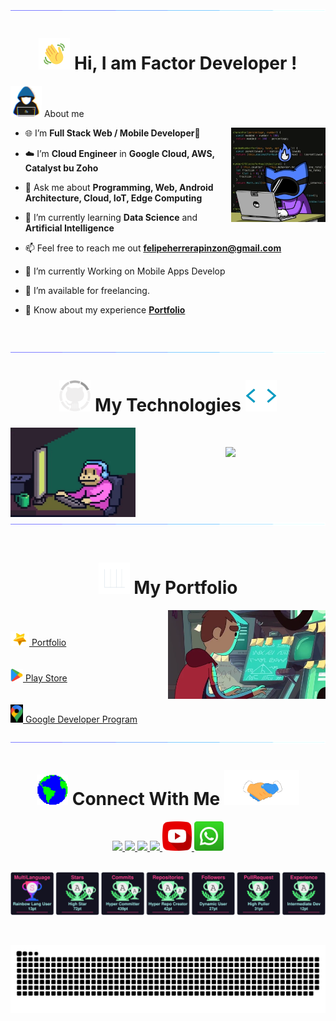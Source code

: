 <!--horizontal divider(gradiant)-->
<img src="./assets/loading.gif">

<h1 align='center'> <img src="./assets/wave.gif" width="50px"></img> Hi, I am Factor Developer ! </h1>

<picture><img src = "./assets/hacker.gif" width = 50px></picture> About me

<picture><img align="right" src="./assets/gato_dev.webp" width = 30%></picture>


<!--Intro start-->
- 🌐 I’m **Full Stack Web / Mobile Developer**📲

- ☁️ I’m **Cloud Engineer** in **Google Cloud, AWS, Catalyst bu Zoho**

- 💬 Ask me about **Programming, Web, Android Architecture, Cloud, IoT, Edge Computing**

- 🌱 I’m currently learning **Data Science** and **Artificial Intelligence**

- 📫 Feel free to reach me out **<a href="mailto:felipeherrerapinzon@gmail.com" target="blank">felipeherrerapinzon@gmail.com</a>**

- 💼 I’m currently Working on Mobile Apps Develop

- 🤝 I’m available for freelancing.

- 📄 Know about my experience **<a href="https://factordeveloper.github.io/Portafolio-Proyectos/" target="blank">Portfolio</a>**
<!--Intro end-->

<br>
<br>

<!--horizontal divider(gradiant)-->
<img src="./assets/loading.gif">
<br>

<h1 align='center'> <img src="./assets/GitHub.gif" width="50px"></img> My Technologies <img src="./assets/labels.webp" width="50px"></img> </h1>

<picture><img align="left" src="./assets/mico.webp" width = "200px"></picture>

<!--tech stack icons-->
<h1 align='center'>
  <a>
    <img src="https://skillicons.dev/icons?i=html,css,js,jquery,php,mysql,postgres,laravel,bootstrap,react,nodejs,npm,express,mongo,postman,python,django,fastapi,java,spring,androidstudio,kotlin,firebase,googlecloud,github,anaconda,scikitlearn,tensorflow,windows,linux,ubuntu,aws,arduino&perline=11" />
  </a>
</h1>

<br>
<br>


<div><img src="./assets/loading.gif"></div>

<br>

<h1  align="center"><img src="./assets/stats.gif" width="50px"> My Portfolio</h1>


<picture><img align="right" width="50%" alt="GIF" src="./assets/engineer.webp" /><picture>




<br>
<br>
<a href="https://factordeveloper.github.io/Portafolio-Proyectos/" target="blank">
<img src="./assets/star.webp" width="30px"> Portfolio</a>
<br>
<br>
<br>
<a href="https://play.google.com/store/apps/dev?id=6616258522728580660" target="blank">
<img src="./assets/google-play.png" width="20px"> Play Store</a>
<br>
<br>
<br>
<a href="https://developers.google.com/profile/u/factor-developer" target="blank">
<img src="./assets/googlemap.webp" width="20px"> Google Developer Program</a>
<br>
<br>



<img src="./assets/loading.gif">

<br>

<h1 align='center'><img src='./assets/Earth.gif' width="50px">  Connect With Me <img src='./assets/handshake.gif' width="120px"> </h1>

<!--social icons-->

<div align='center'>
  <a target="_blank" 
     href="https://www.linkedin.com/in/felipe-herrera-pinzon/">
    <img src="https://skillicons.dev/icons?i=linkedin" />
  </a>
  <a target="_blank"
     href="mailto:felipeherrerapinzon@gmail.com">
    <img src="https://skillicons.dev/icons?i=gmail" />
  </a>
   <a target="_blank"
      href="#">
    <img src="https://skillicons.dev/icons?i=discord" />
  </a>
     <a target="_blank"
        href="https://github.com/factordeveloper">
    <img src="https://skillicons.dev/icons?i=github" />
  </a>
  <a target="_blank"
     href="https://www.youtube.com/channel/UC-cU2oHg4-hjeI21ov3wn4w">
    <img src="./assets/youtube.png" width="47px"/>
  </a>
   <a target="_blank"
      href="https://wa.link/qw5e5u">
    <img src="./assets/whatsapp.png" width="47px" />
  </a>
  
</div>

<!--social icons-->

<br>

<p align = "center">
	<img src = "./assets/prizes.svg" alt = "Snake Game"/>
</p>

<br>
<p align = "center">
	<img src = "./assets/snake.svg" alt = "Snake Game"/>
</p>




<!-- 
## 📺 Latest YouTube Videos

<table>
  <tbody>
<tr><td><a href="https://www.youtube.com/"><img width="140px" src="https://i.ytimg.com/vi//mqdefault.jpg"></a></td>
<td><a href="https://www.youtube.com/watch?v=">Getting the user's location with JavaScript (Geolocation API tutorial)</a><br/>Dec 22, 2020</td></tr>
<tr><td><a href="https://www.youtube.com/watch?v="><img width="140px" src="https://i.ytimg.com/vi/WZNG8UomjSI/mqdefault.jpg"></a></td>
<td><a href="https://www.youtube.com/watch?v=">Build a Weather App with HTML, CSS & JavaScript</a><br/>Dec 10, 2020</td></tr>
<tr><td><a href="https://www.youtube.com/watch?v=-g"><img width="140px" src="https://i.ytimg.com/vi/BVX7kZ4GM-g/mqdefault.jpg"></a></td>
<td><a href="https://www.youtube.com/watch?v=-g">Making a Responsive (Birthday) Card with HTML and CSS</a><br/>Dec 1, 2020</td></tr>
<tr><td><a href="https://www.youtube.com/watch?v="><img width="140px" src="https://i.ytimg.com/vi/gU7b5Vgnalw/mqdefault.jpg"></a></td>
<td><a href="https://www.youtube.com/watch?v=">How to Create Custom Snippets for Any Language in VS Code</a><br/>Nov 17, 2020</td></tr>
<tr><td><a href="https://www.youtube.com/watch?v="><img width="140px" src="https://i.ytimg.com/vi/5ecM9n7A_pY/mqdefault.jpg"></a></td>
<td><a href="https://www.youtube.com/watch?v=">How to Type HTML and CSS Faster with Emmet</a><br/>Nov 10, 2020</td></tr>

</tbody>
  </table>

[<img src="https://img.shields.io/badge/-Subscribe-red?style=for-the-badge&logo=youtube&logoColor=white"/>](https://www.youtube.com/c/DevProTips?sub_confirmation=1)

-->


	

